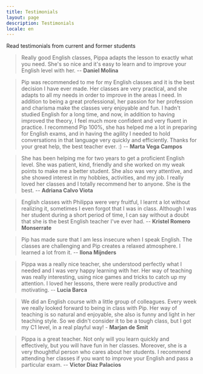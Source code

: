 ```yaml
---
title: Testimonials
layout: page
description: Testimonials
locale: en
---
```



Read testimonials from current and former students

> Really good English classes, Pippa adapts the lesson to exactly what you
need. She's so nice and it's easy to learn and to improve your English
level with her. -- **Daniel Molina**

> Pip was recommended to me for my English classes and it is the best
decision I have ever made. Her classes are very practical, and she adapts
to all my needs in order to improve in the areas I need. In addition to
being a great professional, her passion for her profession and charisma
make the classes very enjoyable and fun.
I hadn't studied English for a long time, and now, in addition to having
improved the theory, I feel much more confident and very fluent in
practice. I recommend Pip 100%, she has helped me a lot in preparing for
English exams, and in having the agility I needed to hold conversations in
that language very quickly and efficiently. Thanks for your great help, the
best teacher ever. :) -- **Marta Vega Campos**

> She has been helping me for two years to get a proficient English level.
She was patient, kind, friendly and she worked on my weak points to make me
a better student.  She also was very attentive, and she showed interest in
my hobbies, activities, and my job.  I really loved her classes and I
totally recommend her to anyone. She is the best. -- **Adriana Calvo Viota**

> English classes with Philippa were very fruitful, I learnt a lot without
realizing it, sometimes I even forgot that I was in class. Although I was
her student during a short period of time, I can say without a doubt that
she is the best English teacher I've ever had. -- **Kristel Romero Monserrate**

> Pip has made sure that I am less insecure when I speak English. The classes
are challenging and Pip creates a relaxed atmosphere. I learned a lot from
it. -- **Ilona Mijnders**

> Pippa was a really nice teacher, she understood perfectly what I needed and
I was very happy learning with her. Her way of teaching was really
interesting, using nice games and tricks to catch up my attention. I loved
her lessons, there were really productive and motivating. -- **Lucia Barca**

> We did an English course with a little group of colleagues. Every week we
really looked forward to being in class with Pip.
Her way of teaching is so natural and enjoyable, she also is funny and
light in her teaching style.
So we didn't consider it to be a tough class, but I got my C1 level, in a
real playful way! - **Marjan de Smit**

> Pippa is a great teacher. Not only will you learn quickly and
effectively, but you will have fun in her classes. Moreover, she is a very
thoughtful person who cares about her students. I recommend attending her
classes if you want to improve your English and pass a particular exam. -- **Victor Diaz Palacios**
